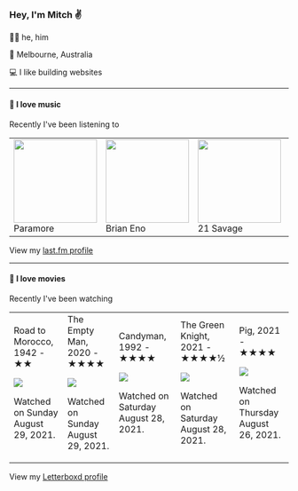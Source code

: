 <article><h3>Hey, I&#x27;m Mitch ✌️</h3><section><p>🙆‍♂️ he, him</p><p>📍 Melbourne, Australia</p><p>💻 I like building websites</p></section><hr/><section><h4>💽 I love music</h4><p>Recently I&#x27;ve been listening to</p><table><tbody><td><img src="https://lastfm.freetls.fastly.net/i/u/174s/b7a4b3000d0c431fbce299986ac51c48.png" height="150px" alt="" role="presentation"/><br/>Paramore</td><td><img src="https://lastfm.freetls.fastly.net/i/u/174s/918055ba2eb81528f93a8924dbab88f8.png" height="150px" alt="" role="presentation"/><br/>Brian Eno</td><td><img src="https://lastfm.freetls.fastly.net/i/u/174s/a1c7f85d3a9b9b219ddc0c16d9d16c4d.png" height="150px" alt="" role="presentation"/><br/>21 Savage</td><td><img src="https://lastfm.freetls.fastly.net/i/u/174s/4857b5e7f93d4e1e9bdde4166e7062e6.png" height="150px" alt="" role="presentation"/><br/>CHVRCHES</td><td><img src="https://lastfm.freetls.fastly.net/i/u/174s/d41fb47241250278245651feda498bbb.png" height="150px" alt="" role="presentation"/><br/>Max Cooper</td></tbody></table><span>View my <a href="https://www.last.fm/user/mylsb">last.fm profile</a></span></section><hr/><section><h4>📼 I love movies</h4><p>Recently I&#x27;ve been watching</p><table><tbody><td>Road to Morocco, 1942 - ★★<br/><span> <p><img src="https://a.ltrbxd.com/resized/film-poster/3/0/8/6/3/30863-road-to-morocco-0-500-0-750-crop.jpg?k=e0d90086c0"/></p> <p>Watched on Sunday August 29, 2021.</p> </span></td><td>The Empty Man, 2020 - ★★★★<br/><span> <p><img src="https://a.ltrbxd.com/resized/film-poster/4/4/6/2/6/9/446269-the-empty-man-0-500-0-750-crop.jpg?k=c9136971c4"/></p> <p>Watched on Sunday August 29, 2021.</p> </span></td><td>Candyman, 1992 - ★★★★<br/><span> <p><img src="https://a.ltrbxd.com/resized/sm/upload/hs/ok/6b/1z/w5YQqrwzreHfa7RmXCB7rpLLxbe-0-500-0-750-crop.jpg?k=19f871f6ad"/></p> <p>Watched on Saturday August 28, 2021.</p> </span></td><td>The Green Knight, 2021 - ★★★★½<br/><span> <p><img src="https://a.ltrbxd.com/resized/film-poster/4/8/8/3/9/9/488399-the-green-knight-0-500-0-750-crop.jpg?k=4c209af8dd"/></p> <p>Watched on Saturday August 28, 2021.</p> </span></td><td>Pig, 2021 - ★★★★<br/><span> <p><img src="https://a.ltrbxd.com/resized/film-poster/5/6/1/7/6/3/561763-pig-0-500-0-750-crop.jpg?k=2d1cd5e9ef"/></p> <p>Watched on Thursday August 26, 2021.</p> </span></td></tbody></table><span>View my <a href="https://letterboxd.com/myslab/">Letterboxd profile</a></span></section></article>